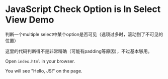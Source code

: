 JavaScript Check Option is In Select View Demo
===================

判断一个multiple select中某个option是否可见（选项过多时，滚动到了不可见的位置）

这里的代码判断得不是非常精确（可能有padding等原因），不过基本够用。

Open `index.html` in your browser.

You will see "Hello, JS!" on the page.
